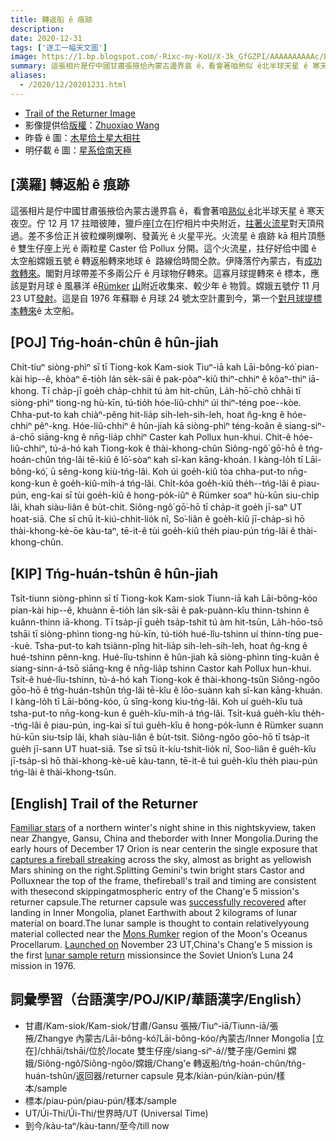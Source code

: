 ```yaml
---
title: 轉返船 ê 痕跡
description:
date: 2020-12-31
tags: ['逐工一幅天文圖']
image: https://1.bp.blogspot.com/-Rixc-my-KoU/X-3k_GfGZPI/AAAAAAAAAAc/EA5yDYTSTpU8ERRRPD4UVvrghlvFmrIJgCLcBGAsYHQ/s1000/fireball_trail2.jpeg
summary: 這張相片是佇中國甘肅張掖佮內蒙古邊界翕 ê，看會著咱熟似 ê北半球天星 ê 寒天夜空。
aliases:
  - /2020/12/20201231.html
---
```


- [Trail of the Returner Image](https://apod.nasa.gov/apod/ap201231.html)
- 影像提供佮[版權](https://apod.nasa.gov/apod/lib/about_apod.html#srapply)：[Zhuoxiao Wang](http://astro.tsinghua.edu.cn/index.php/people-students/45-wang-zhuoxiao)
- 昨昏 ê 圖：[木星佮土星大相拄](https://apod-taigi.blogspot.com/2020/12/20201230.html)
- 明仔載 ê 圖：[星系佮南天極](https://apod-taigi.blogspot.com/2021/01/20210101.html)

## [漢羅] 轉返船 ê 痕跡

這張相片是佇中國甘肅張掖佮內蒙古邊界翕 ê，看會著咱[熟似 ê](https://apod.nasa.gov/apod/ap191226.html)北半球天星 ê 寒天夜空。佇 12 月 17 拄暗彼陣，獵戶座[立在]佇相片中央附近，[拄著火流星](https://twitter.com/mickeywzx)對天頂飛過。差不多佮正爿彼粒爍咧爍咧、發黃光 ê 火星平光。火流星 ê 痕跡 kā 相片頂懸 ê 雙生仔座上光 ê 兩粒星 Caster 佮 Pollux 分開。這个火流星，拄仔好佮中國 ê 太空船嫦娥五號 ê 轉返船轉來地球 ê  路線佮時間仝款。伊降落佇內蒙古，有[成功救轉來](https://www.youtube.com/watch?v=oErWOjnhvOw&feature=emb_logo)。閣對月球帶差不多兩公斤 ê 月球物仔轉來。這寡月球提轉來 ê 標本，應該是對月球 ê 風暴洋 ê[Rümker](https://apod.nasa.gov/apod/ap201205.html) [山](https://apod.nasa.gov/apod/ap201205.html)附近收集來、較少年 ê 物質。嫦娥五號佇 11 月 23 UT[發射](https://apod.nasa.gov/apod/ap201127.html)。這是自 1976 年蘇聯 ê 月球 24 號太空計畫到今，第一个[對月球提標本轉來](https://skyandtelescope.org/astronomy-news/change-5s-lunar-sample-arrives-on-earth/)ê 太空船。

## [POJ] Tńg-hoán-chûn ê hûn-jiah

Chi̍t-tiuⁿ siòng-phìⁿ sī tī Tiong-kok Kam-siok Tiuⁿ-iā kah Lāi-bông-kó͘ pian-kài hip--ê, khòaⁿ ē-tio̍h lán se̍k-sāi ê pak-pòaⁿ-kiû thiⁿ-chhiⁿ ê kôaⁿ-thiⁿ iā-khong. Tī cha̍p-jī goe̍h cha̍p-chhit tú àm hit-chūn, La̍h-hō͘-chō chhāi tī siòng-phìⁿ tiong-ng hù-kīn, tú-tio̍h hóe-liû-chhiⁿ úi thiⁿ-téng poe--kòe. Chha-put-to kah chiàⁿ-pêng hit-lia̍p sih-leh-sih-leh, hoat n̂g-kng ê hóe-chhiⁿ pêⁿ-kng. Hóe-liû-chhiⁿ ê hûn-jiah kā siòng-phìⁿ téng-koân ê siang-siⁿ-á-chō siāng-kng ê nn̄g-lia̍p chhiⁿ Caster kah Pollux hun-khui. Chit-ê hóe-liû-chhiⁿ, tú-á-hó kah Tiong-kok ê thài-khong-chûn Siông-ngô͘ gō͘-hō ê tńg-hoán-chûn tńg-lâi tē-kiû ê lō͘-sòaⁿ kah sî-kan kāng-khoán. I kàng-lo̍h tī Lāi-bông-kó͘, ū sêng-kong kiù-tńg-lâi. Koh úi goe̍h-kiû tòa chha-put-to nn̄g-kong-kun ê goe̍h-kiû-mi̍h-á tńg-lâi. Chi̍t-kóa goe̍h-kiû the̍h--tńg-lâi ê piau-pún, eng-kai sī tùi goe̍h-kiû ê hong-po̍k-iûⁿ ê Rümker soaⁿ hù-kūn siu-chi̍p lâi, khah siàu-liân ê bu̍t-chit. Siông-ngô͘ gō͘-hō tī cha̍p-it goe̍h jī-saⁿ UT hoat-siā. Che sī chū i̍t-kiú-chhit-lio̍k nî, So͘-liân ê goe̍h-kiû jī-cha̍p-sì hō thài-khong-kè-ōe kàu-taⁿ, tē-it-ê tùi goe̍h-kiû the̍h piau-pún tńg-lâi ê thài-khong-chûn.

## [KIP] Tńg-huán-tshûn ê hûn-jiah

Tsi̍t-tiunn siòng-phìnn sī tī Tiong-kok Kam-siok Tiunn-iā kah Lāi-bông-kóo pian-kài hip--ê, khuànn ē-tio̍h lán si̍k-sāi ê pak-puànn-kîu thinn-tshinn ê kuânn-thinn iā-khong. Tī tsa̍p-jī gue̍h tsa̍p-tshit tú àm hit-tsūn, La̍h-hōo-tsō tshāi tī siòng-phìnn tiong-ng hù-kīn, tú-tio̍h hué-lîu-tshinn uí thinn-tíng pue--kuè. Tsha-put-to kah tsiànn-pîng hit-lia̍p sih-leh-sih-leh, hoat n̂g-kng ê hué-tshinn pênn-kng. Hué-lîu-tshinn ê hûn-jiah kā siòng-phìnn tíng-kuân ê siang-sinn-á-tsō siāng-kng ê nn̄g-lia̍p tshinn Castor kah Pollux hun-khui. Tsit-ê hué-lîu-tshinn, tú-á-hó kah Tiong-kok ê thài-khong-tsûn Siông-ngôo gōo-hō ê tńg-huán-tshûn tńg-lâi tē-kîu ê lōo-suànn kah sî-kan kāng-khuán. I kàng-lo̍h tī Lāi-bông-kóo, ū sîng-kong kìu-tńg-lâi. Koh uí gue̍h-kîu tuà tsha-put-to nn̄g-kong-kun ê gue̍h-kîu-mi̍h-á tńg-lâi. Tsi̍t-kuá gue̍h-kîu the̍h--tńg-lâi ê piau-pún, ing-kai sī tuì gue̍h-kîu ê hong-po̍k-îunn ê Rümker suann hù-kūn siu-tsi̍p lâi, khah siàu-liân ê bu̍t-tsit. Siông-ngôo gōo-hō tī tsa̍p-it gue̍h jī-sann UT huat-siā. Tse sī tsū i̍t-kíu-tshit-lio̍k nî, Soo-liân ê gue̍h-kîu jī-tsa̍p-sì hō thài-khong-kè-uē kàu-tann, tē-it-ê tuì gue̍h-kîu the̍h piau-pún tńg-lâi ê thài-khong-tsûn.

## [English] Trail of the Returner  

[Familiar stars](https://apod.nasa.gov/apod/ap191226.html) of a northern winter's night shine in this nightskyview, taken near Zhangye, Gansu, China and theborder with Inner Mongolia.During the early hours of December 17 Orion is near centerin the single exposure that [captures a fireball streaking](https://twitter.com/mickeywzx) across the sky, almost as bright as yellowish Mars shining on the right.Splitting Gemini's twin bright stars Castor and Polluxnear the top of the frame, thefireball's trail and timing are consistent with thesecond skippingatmospheric entry of the Chang'e 5 mission's returner capsule.The returner capsule was [successfully recovered](https://www.youtube.com/watch?v=oErWOjnhvOw&feature=emb_logo) after landing in Inner Mongolia, planet Earthwith about 2 kilograms of lunar material on board.The lunar sample is thought to contain relativelyyoung material collected near the [Mons Rumker](https://apod.nasa.gov/apod/ap201205.html) region of the Moon's Oceanus Procellarum. [Launched on](https://apod.nasa.gov/apod/ap201127.html) November 23 UT,China's Chang'e 5 mission is the first [lunar sample return](https://skyandtelescope.org/astronomy-news/change-5s-lunar-sample-arrives-on-earth/) missionsince the Soviet Union’s Luna 24 mission in 1976.

## 詞彙學習（台語漢字/POJ/KIP/華語漢字/English）

- 甘肅/Kam-siok/Kam-siok/甘肅/Gansu 張掖/Tiuⁿ-iā/Tiunn-iā/張掖/Zhangye 內蒙古/Lāi-bông-kó͘/Lāi-bông-kóo/內蒙古/Inner Mongolia [立在]/chhāi/tshāi/位於/locate 雙生仔座/siang-siⁿ-á//雙子座/Gemini 嫦娥/Siông-ngô͘/Siông-ngôo/嫦娥/Chang'e 轉返船/tńg-hoán-chûn/tńg-huán-tshûn/返回器/returner capsule 見本/kiàn-pún/kiàn-pún/樣本/sample
- 標本/piau-pún/piau-pún/樣本/sample
- UT/Úi-Thi/Úi-Thi/世界時/UT (Universal Time)
- 到今/kàu-taⁿ/kàu-tann/至今/till now
